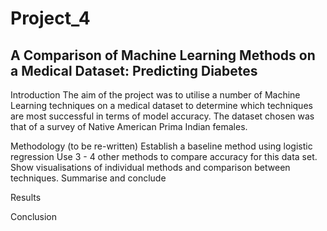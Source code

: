 # Project_4
## A Comparison of Machine Learning Methods on a Medical Dataset: Predicting Diabetes 

Introduction 
The aim of the project was to utilise a number of Machine Learning techniques on a medical dataset to determine which techniques are most successful in terms of model accuracy. The dataset chosen was that of a survey of Native American Prima Indian females. 


Methodology (to be re-written)
Establish a baseline method using logistic regression
Use 3 - 4 other methods to compare accuracy for this data set.
Show visualisations of individual methods and comparison between techniques.
Summarise and conclude


Results


Conclusion

